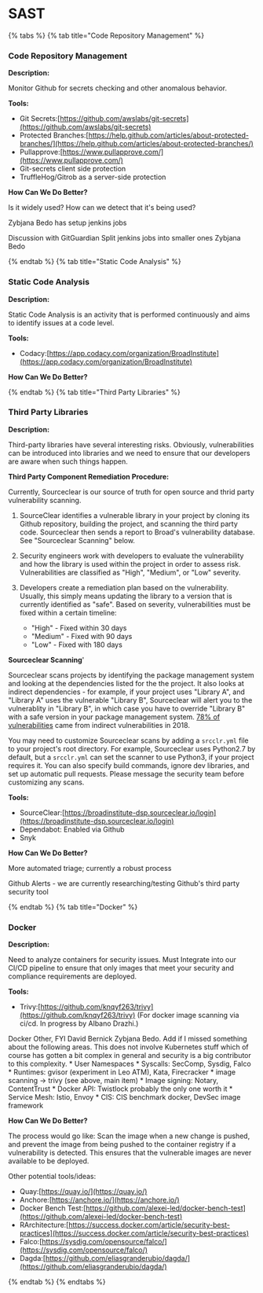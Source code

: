 # SAST

{% tabs %}
{% tab title="Code Repository Management" %}

### Code Repository Management

**Description:**

Monitor Github for secrets checking and other anomalous behavior. 

**Tools:**
* Git Secrets:[https://github.com/awslabs/git-secrets](https://github.com/awslabs/git-secrets)
* Protected Branches:[https://help.github.com/articles/about-protected-branches/](https://help.github.com/articles/about-protected-branches/)
* Pullapprove:[https://www.pullapprove.com/](https://www.pullapprove.com/)
* Git-secrets client side protection
* TruffleHog/Gitrob as a server-side protection 

**How Can We Do Better?**

Is it widely used? How can we detect that it's being used? 

Zybjana Bedo has setup jenkins jobs

Discussion with GitGuardian
Split jenkins jobs into smaller ones Zybjana Bedo

{% endtab %}
{% tab title="Static Code Analysis" %}

### Static Code Analysis

**Description:**

Static Code Analysis is an activity that is performed continuously and aims to identify issues at a code level. 

**Tools:**
* Codacy:[https://app.codacy.com/organization/BroadInstitute](https://app.codacy.com/organization/BroadInstitute)

**How Can We Do Better?**

{% endtab %}
{% tab title="Third Party Libraries" %}

### Third Party Libraries

**Description:**

Third-party libraries have several interesting risks. Obviously, vulnerabilities can be introduced into libraries and we need to ensure that our developers are aware when such things happen. 

**Third Party Component Remediation Procedure:**

Currently, Sourceclear is our source of truth for open source and thrid party vulnerability scanning. 

1. SourceClear identifies a vulnerable library in your project by cloning its Github repository, building the project, and scanning the third party code. Sourceclear then sends a report to Broad's vulnerability database. See "Sourceclear Scanning" below.

2. Security engineers work with developers to evaluate the vulnerability and how the library is used within the project in order to assess risk. Vulnerabilities are classified as "High", "Medium", or "Low" severity.

3. Developers create a remediation plan based on the vulnerability. Usually, this simply means updating the library to a version that is currently identified as "safe". Based on severity, vulnerabilities must be fixed within a certain timeline:

	* "High" - Fixed within 30 days
	* "Medium" - Fixed with 90 days
	* "Low" - Fixed with 180 days

**Sourceclear Scanning**'

Sourceclear scans projects by identifying the package management system and looking at the dependencies listed for the the project. It also looks at indirect dependencies - for example, if your project uses "Library A", and "Library A" uses the vulnerable "Library B", Sourceclear will alert you to the vulnerablity in "Library B", in which case you have to override "Library B" with a safe version in your package management system. [78% of vulnerabilities](https://snyk.io/blog/78-of-vulnerabilities-are-found-in-indirect-dependencies-making-remediation-complex/) came from indirect vulnerabilities in 2018. 

You may need to customize Sourceclear scans by adding a `srcclr.yml` file to your project's root directory. For example, Sourceclear uses Python2.7 by default, but a `srcclr.yml` can set the scanner to use Python3, if your project requires it. You can also specify build commands, ignore dev libraries, and set up automatic pull requests. Please message the security team before customizing any scans.

**Tools:**
* SourceClear:[https://broadinstitute-dsp.sourceclear.io/login](https://broadinstitute-dsp.sourceclear.io/login)
* Dependabot: Enabled via Github
* Snyk

**How Can We Do Better?**

More automated triage; currently a robust process

Github Alerts - we are currently researching/testing Github's third party security tool

{% endtab %}
{% tab title="Docker" %}

### Docker

**Description:**

Need to analyze containers for security issues. Must Integrate into our CI/CD pipeline to ensure that only images that meet your security and compliance requirements are deployed.

**Tools:**
* Trivy:[https://github.com/knqyf263/trivy](https://github.com/knqyf263/trivy) (For docker image scanning via ci/cd. In progress by Albano Drazhi.)

Docker Other, FYI David Bernick Zybjana Bedo. Add if I missed something about the following areas. This does not involve Kubernetes stuff which of course has gotten a bit complex in general and security is a big contributor to this complexity. 
	* User Namespaces
	* Syscalls: SecComp, Sysdig, Falco 
	* Runtimes: gvisor (experiment in Leo ATM), Kata, Firecracker
	* image scanning → trivy (see above, main item)
	* Image signing: Notary, ContentTrust
	* Docker API: Twistlock probably the only one worth it
	* Service Mesh: Istio, Envoy
	* CIS: CIS benchmark docker, DevSec image framework

**How Can We Do Better?**

The process would go like: Scan the image when a new change is pushed, and prevent the image from being pushed to the container registry if a vulnerability is detected. This ensures that the vulnerable images are never available to be deployed.

Other potential tools/ideas:
* Quay:[https://quay.io/](https://quay.io/)
* Anchore:[https://anchore.io/](https://anchore.io/)
* Docker Bench Test:[https://github.com/alexei-led/docker-bench-test](https://github.com/alexei-led/docker-bench-test)
* RArchitecture:[https://success.docker.com/article/security-best-practices](https://success.docker.com/article/security-best-practices)
* Falco:[https://sysdig.com/opensource/falco/](https://sysdig.com/opensource/falco/)
* Dagda:[https://github.com/eliasgranderubio/dagda/](https://github.com/eliasgranderubio/dagda/)

{% endtab %}
{% endtabs %}